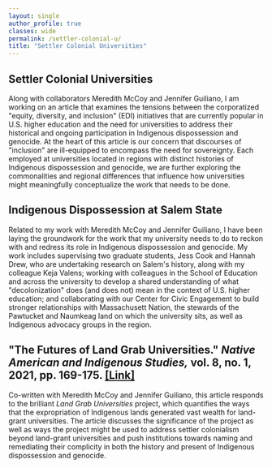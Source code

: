 ```yaml
---
layout: single
author_profile: true
classes: wide
permalink: /settler-colonial-u/
title: "Settler Colonial Universities"
---
```


## Settler Colonial Universities

Along with collaborators Meredith McCoy and Jennifer Guiliano, I am working on an article that examines the tensions between the corporatized "equity, diversity, and inclusion" (EDI) initiatives that are currently popular in U.S. higher education and the need for universities to address their historical and ongoing participation in Indigenous dispossession and genocide. At the heart of this article is our concern that discourses of "inclusion" are ill-equipped to encompass the need for sovereignty. Each employed at universities located in regions with distinct histories of Indigenous dispossession and genocide, we are further exploring the commonalities and regional differences that influence how universities might meaningfully conceptualize the work that needs to be done.

## Indigenous Dispossession at Salem State

Related to my work with Meredith McCoy and Jennifer Guiliano, I have been laying the groundwork for the work that my university needs to do to reckon with and redress its role in Indigenous dispossession and genocide. My work includes supervising two graduate students, Jess Cook and Hannah Drew, who are undertaking research on Salem's history, along with my colleague Keja Valens; working with colleagues in the School of Education and across the university to develop a shared understanding of what "decolonization" does (and does not) mean in the context of U.S. higher education; and collaborating with our Center for Civic Engagement to build stronger relationships with Massachusett Nation, the stewards of the Pawtucket and Naumkeag land on which the university sits, as well as Indigenous advocacy groups in the region.

## "The Futures of Land Grab Universities." _Native American and Indigenous Studies,_ vol. 8, no. 1, 2021, pp. 169-175. [[Link]](https://www.jstor.org/stable/10.5749/natiindistudj.8.1.0169?seq=1)

Co-written with Meredith McCoy and Jennifer Guiliano, this article responds to the brilliant _Land Grab Universities_ project, which quantifies the ways that the expropriation of Indigenous lands generated vast wealth for land-grant universities. The article discusses the significance of the project as well as ways the project might be used to address settler colonialism beyond land-grant universities and push institutions towards naming and remediating their complicity in both the history and present of Indigenous dispossession and genocide.

